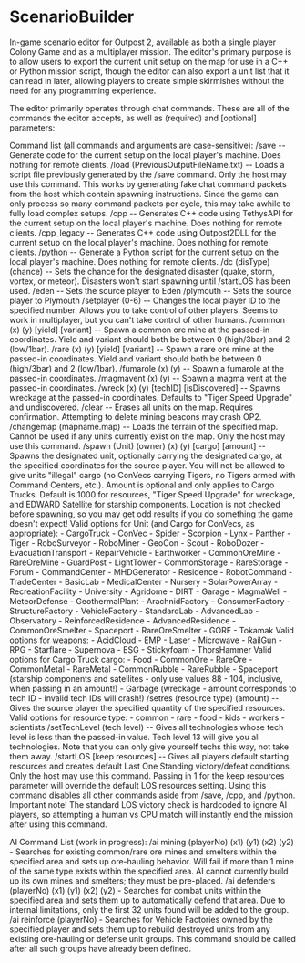 # ScenarioBuilder
 In-game scenario editor for Outpost 2, available as both a single player Colony Game and as a multiplayer mission.  The editor's primary purpose is to allow users to export the current unit setup on the map for use in a C++ or Python mission script, though the editor can also export a unit list that it can read in later, allowing players to create simple skirmishes without the need for any programming experience.
 
 The editor primarily operates through chat commands.  These are all of the commands the editor accepts, as well as (required) and [optional] parameters:
 
 Command list (all commands and arguments are case-sensitive):
	  /save												-- Generate code for the current setup on the local player's machine.  Does nothing for remote clients.
	  /load (PreviousOutputFileName.txt)				-- Loads a script file previously generated by the /save command.  Only the host may use this command.
														   This works by generating fake chat command packets from the host which contain spawning instructions.
														   Since the game can only process so many command packets per cycle, this may take awhile to fully load complex setups.
	  /cpp												-- Generates C++ code using TethysAPI for the current setup on the local player's machine.  Does nothing for remote clients.
	  /cpp_legacy                                       -- Generates C++ code using Outpost2DLL for the current setup on the local player's machine.  Does nothing for remote clients.
	  /python											-- Generate a Python script for the current setup on the local player's machine.  Does nothing for remote clients.
	  /dc (disType) (chance)							-- Sets the chance for the designated disaster (quake, storm, vortex, or meteor).  Disasters won't start spawning until /startLOS has been used.
	  /eden												-- Sets the source player to Eden
	  /plymouth											-- Sets the source player to Plymouth
	  /setplayer (0-6)									-- Changes the local player ID to the specified number.  Allows you to take control of other players.  Seems to work in multiplayer, but you can't take control of other humans.
	  /common (x) (y) [yield] [variant]					-- Spawn a common ore mine at the passed-in coordinates.  Yield and variant should both be between 0 (high/3bar) and 2 (low/1bar).
	  /rare (x) (y) [yield] [variant]					-- Spawn a rare ore mine at the passed-in coordinates.  Yield and variant should both be between 0 (high/3bar) and 2 (low/1bar).
	  /fumarole (x) (y)									-- Spawn a fumarole at the passed-in coordinates.
	  /magmavent (x) (y)								-- Spawn a magma vent at the passed-in coordinates.
	  /wreck (x) (y) [techID] [isDiscovered]            -- Spawns wreckage at the passed-in coordinates.  Defaults to "Tiger Speed Upgrade" and undiscovered.
	  /clear											-- Erases all units on the map.  Requires confirmation.  Attempting to delete mining beacons may crash OP2.
	  /changemap (mapname.map)							-- Loads the terrain of the specified map.  Cannot be used if any units currently exist on the map.  Only the host may use this command.
	  /spawn (Unit) (owner) (x) (y) [cargo] [amount]	-- Spawns the designated unit, optionally carrying the designated cargo, at the specified coordinates for the source player.
															You will not be allowed to give units "illegal" cargo (no ConVecs carrying Tigers, no Tigers armed with Command Centers, etc.).
															Amount is optional and only applies to Cargo Trucks.  Default is 1000 for resources, "Tiger Speed Upgrade" for wreckage, and EDWARD Satellite for starship components.
															Location is not checked before spawning, so you may get odd results if you do something the game doesn't expect!
															Valid options for Unit (and Cargo for ConVecs, as appropriate):
															 - CargoTruck
															 - ConVec
															 - Spider
															 - Scorpion
															 - Lynx
															 - Panther
															 - Tiger
															 - RoboSurveyor
															 - RoboMiner
															 - GeoCon
															 - Scout
															 - RoboDozer
															 - EvacuationTransport
															 - RepairVehicle
															 - Earthworker
															 - CommonOreMine
															 - RareOreMine
															 - GuardPost
															 - LightTower
															 - CommonStorage
															 - RareStorage
															 - Forum
															 - CommandCenter
															 - MHDGenerator
															 - Residence
															 - RobotCommand
															 - TradeCenter
															 - BasicLab
															 - MedicalCenter
															 - Nursery
															 - SolarPowerArray
															 - RecreationFacility
															 - University
															 - Agridome
															 - DIRT
															 - Garage
															 - MagmaWell
															 - MeteorDefense
															 - GeothermalPlant
															 - ArachnidFactory
															 - ConsumerFactory
															 - StructureFactory
															 - VehicleFactory
															 - StandardLab
															 - AdvancedLab
															 - Observatory
															 - ReinforcedResidence
															 - AdvancedResidence
															 - CommonOreSmelter
															 - Spaceport
															 - RareOreSmelter
															 - GORF
															 - Tokamak
														Valid options for weapons:
															 - AcidCloud
															 - EMP
															 - Laser
															 - Microwave
															 - RailGun
															 - RPG
															 - Starflare
															 - Supernova
															 - ESG
															 - Stickyfoam
															 - ThorsHammer
														Valid options for Cargo Truck cargo:
															 - Food
															 - CommonOre
															 - RareOre
															 - CommonMetal
															 - RareMetal
															 - CommonRubble
															 - RareRubble
															 - Spaceport (starship components and satellites - only use values 88 - 104, inclusive, when passing in an amount!)
															 - Garbage (wreckage - amount corresponds to tech ID - invalid tech IDs will crash!)
	/setres (resource type) (amount)					-- Gives the source player the specified quantity of the specified resources.
															Valid options for resource type:
															 - common
															 - rare
															 - food
															 - kids
															 - workers
															 - scientists
	/setTechLevel (tech level)							-- Gives all technologies whose tech level is less than the passed-in value.  Tech level 13 will give you all technologies.
														   Note that you can only give yourself techs this way, not take them away.
	/startLOS [keep resources]							-- Gives all players default starting resources and creates default Last One Standing victory/defeat conditions.  Only the host may use this command.
														   Passing in 1 for the keep resources parameter will override the default LOS resources setting.
														   Using this command disables all other commands aside from /save, /cpp, and /python.
														   Important note!  The standard LOS victory check is hardcoded to ignore AI players, so attempting a human vs CPU match will instantly end the mission after using this command.

AI Command List (work in progress):
		/ai mining (playerNo) (x1) (y1) (x2) (y2)		- Searches for existing common/rare ore mines and smelters within the specified area and sets up ore-hauling behavior.
														  Will fail if more than 1 mine of the same type exists within the specified area.
														  AI cannot currently build up its own mines and smelters; they must be pre-placed.
		/ai defenders (playerNo) (x1) (y1) (x2) (y2)	- Searches for combat units within the specified area and sets them up to automatically defend that area.
														  Due to internal limitations, only the first 32 units found will be added to the group.
		/ai reinforce (playerNo)						- Searches for Vehicle Factories owned by the specified player and sets them up to rebuild destroyed units from
														  any existing ore-hauling or defense unit groups.  This command should be called after all such groups
														  have already been defined.
